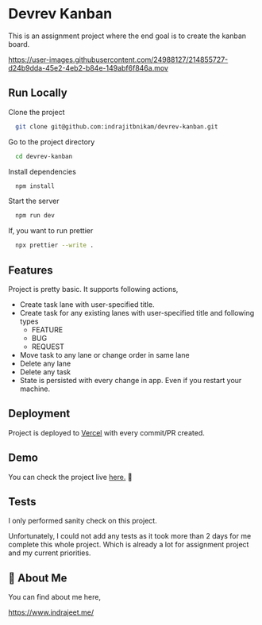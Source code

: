 
# Devrev Kanban

This is an assignment project where the end goal is to create the kanban board.

https://user-images.githubusercontent.com/24988127/214855727-d24b9dda-45e2-4eb2-b84e-149abf6f846a.mov

## Run Locally

Clone the project

```bash
  git clone git@github.com:indrajitbnikam/devrev-kanban.git
```

Go to the project directory

```bash
  cd devrev-kanban
```

Install dependencies

```bash
  npm install
```

Start the server

```bash
  npm run dev
```

If, you want to run prettier

```bash
  npx prettier --write .
```


## Features

Project is pretty basic. It supports following actions,

- Create task lane with user-specified title.
- Create task for any existing lanes with user-specified title and following types
    - FEATURE
    - BUG
    - REQUEST
- Move task to any lane or change order in same lane
- Delete any lane
- Delete any task
- State is persisted with every change in app. Even if you restart your machine.


## Deployment

Project is deployed to [Vercel](https://vercel.com/) with every commit/PR created.



## Demo

You can check the project live [here.](https://devrev-kanban.vercel.app/) 🚀


## Tests

I only performed sanity check on this project.

Unfortunately, I could not add any tests as it took more than 2 days for me complete this whole project. Which is already a lot for assignment project and my current priorities.
## 🚀 About Me
You can find about me here,

https://www.indrajeet.me/

